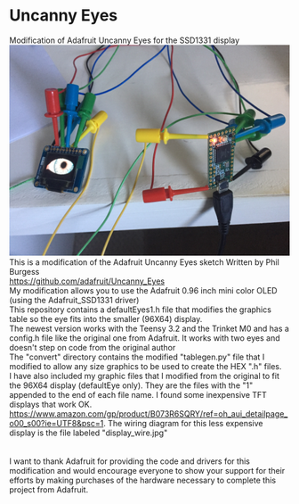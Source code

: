 # Uncanny Eyes
 Modification of Adafruit Uncanny Eyes for the SSD1331 display <br/>
![Client Photo](https://github.com/bonnette/Uncanny_Eyes/blob/master/photos/eye_teensy.jpg)
<br/>
This is a modification of the Adafruit Uncanny Eyes sketch Written by Phil Burgess <br/>
https://github.com/adafruit/Uncanny_Eyes <br/>
My modification allows you to use the Adafruit 0.96 inch mini color OLED (using the Adafruit_SSD1331 driver)<br/>
This repository contains a defaultEyes1.h file that modifies the graphics table so the eye fits into the smaller (96X64) display.<br/>
The newest version works with the Teensy 3.2 and the Trinket M0 and has a config.h file like the original one from Adafruit. It works with two eyes and doesn't step on code from the original author <br/>
The "convert" directory contains the modified "tablegen.py" file that I modified to allow any size graphics to be used to create the HEX ".h" files.<br/>
I have also included my graphic files that I modified from the original to fit the 96X64 display (defaultEye only). They are the files with the "1" appended to the end of each file name. I found some inexpensive TFT displays that work OK.<br/> https://www.amazon.com/gp/product/B073R6SQRY/ref=oh_aui_detailpage_o00_s00?ie=UTF8&psc=1. The wiring diagram for this less expensive display is the file labeled "display_wire.jpg"<br/> 
<br/><br/>I want to thank Adafruit for providing the code and drivers for this modification and would encourage everyone to show your support for their efforts by making purchases of the hardware necessary to complete this project from Adafruit.
